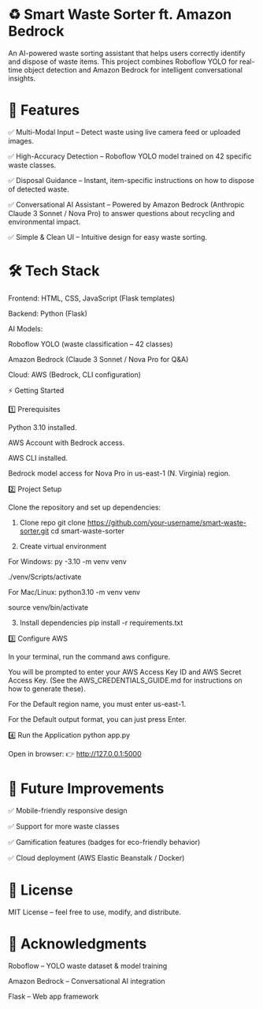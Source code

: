 # ♻️ Smart Waste Sorter ft. Amazon Bedrock

An AI-powered waste sorting assistant that helps users correctly identify and dispose of waste items.
This project combines Roboflow YOLO for real-time object detection and Amazon Bedrock for intelligent conversational insights.

# 🚀 Features

✅ Multi-Modal Input – Detect waste using live camera feed or uploaded images. 

✅ High-Accuracy Detection – Roboflow YOLO model trained on 42 specific waste classes.

✅ Disposal Guidance – Instant, item-specific instructions on how to dispose of detected waste.

✅ Conversational AI Assistant – Powered by Amazon Bedrock (Anthropic Claude 3 Sonnet / Nova Pro) to answer questions about recycling and environmental impact.

✅ Simple & Clean UI – Intuitive design for easy waste sorting.

# 🛠️ Tech Stack

Frontend: HTML, CSS, JavaScript (Flask templates)

Backend: Python (Flask)

AI Models:

Roboflow YOLO (waste classification – 42 classes)

Amazon Bedrock (Claude 3 Sonnet / Nova Pro for Q&A)

Cloud: AWS (Bedrock, CLI configuration)

⚡ Getting Started

1️⃣ Prerequisites

Python 3.10 installed.

AWS Account with Bedrock access.

AWS CLI installed.

Bedrock model access for Nova Pro in us-east-1 (N. Virginia) region.

2️⃣ Project Setup

Clone the repository and set up dependencies:

1. Clone repo
git clone https://github.com/your-username/smart-waste-sorter.git
cd smart-waste-sorter

2. Create virtual environment

For Windows:
py -3.10 -m venv venv

./venv/Scripts/activate

For Mac/Linux:
python3.10 -m venv venv

source venv/bin/activate

3. Install dependencies
pip install -r requirements.txt

3️⃣ Configure AWS

In your terminal, run the command aws configure.

You will be prompted to enter your AWS Access Key ID and AWS Secret Access Key. (See the AWS_CREDENTIALS_GUIDE.md for instructions on how to generate these).

For the Default region name, you must enter us-east-1.

For the Default output format, you can just press Enter.

4️⃣ Run the Application
python app.py


Open in browser:
👉 http://127.0.0.1:5000

# 🌱 Future Improvements

✅ Mobile-friendly responsive design

✅ Support for more waste classes

✅ Gamification features (badges for eco-friendly behavior)

✅ Cloud deployment (AWS Elastic Beanstalk / Docker)

# 📜 License

MIT License – feel free to use, modify, and distribute.

# 🧠 Acknowledgments

Roboflow
 – YOLO waste dataset & model training

Amazon Bedrock
 – Conversational AI integration

Flask
 – Web app framework
